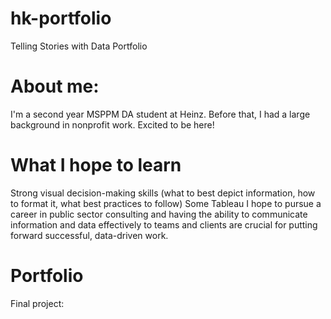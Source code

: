 # hk-portfolio
Telling Stories with Data Portfolio

# About me:
I'm a second year MSPPM DA student at Heinz. Before that, I had a large background in nonprofit work. Excited to be here!

# What I hope to learn
Strong visual decision-making skills (what to best depict information, how to format it, what best practices to follow)
Some Tableau
I hope to pursue a career in public sector consulting and having the ability to communicate information and data effectively to teams and clients are crucial for putting forward successful, data-driven work.

# Portfolio
Final project:
